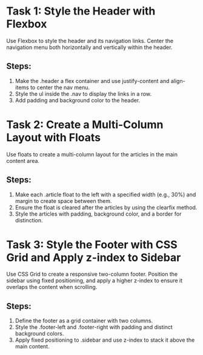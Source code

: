 # Task 1: Style the Header with Flexbox

Use Flexbox to style the header and its navigation links. Center the navigation menu both horizontally and vertically within the header.

## Steps:

1. Make the .header a flex container and use justify-content and align-items to center the nav menu.
2. Style the ul inside the .nav to display the links in a row.
3. Add padding and background color to the header.

# Task 2: Create a Multi-Column Layout with Floats

Use floats to create a multi-column layout for the articles in the main content area.

## Steps:

1. Make each .article float to the left with a specified width (e.g., 30%) and margin to create space between them.
2. Ensure the float is cleared after the articles by using the clearfix method.
3. Style the articles with padding, background color, and a border for distinction.

# Task 3: Style the Footer with CSS Grid and Apply z-index to Sidebar

Use CSS Grid to create a responsive two-column footer.
Position the sidebar using fixed positioning, and apply a higher z-index to ensure it overlaps the content when scrolling.

## Steps:

1. Define the footer as a grid container with two columns.
2. Style the .footer-left and .footer-right with padding and distinct background colors.
3. Apply fixed positioning to .sidebar and use z-index to stack it above the main content.
